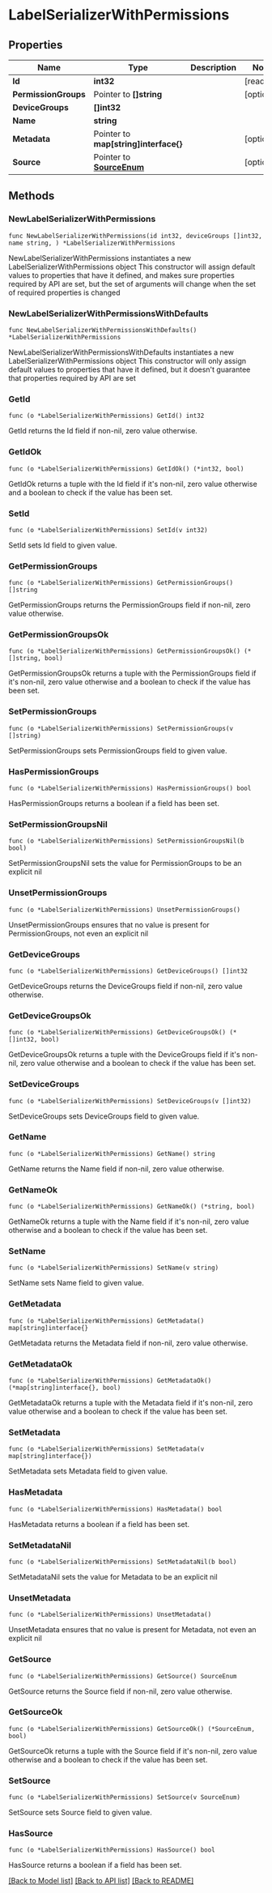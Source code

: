 # LabelSerializerWithPermissions

## Properties

Name | Type | Description | Notes
------------ | ------------- | ------------- | -------------
**Id** | **int32** |  | [readonly] 
**PermissionGroups** | Pointer to **[]string** |  | [optional] 
**DeviceGroups** | **[]int32** |  | 
**Name** | **string** |  | 
**Metadata** | Pointer to **map[string]interface{}** |  | [optional] 
**Source** | Pointer to [**SourceEnum**](SourceEnum.md) |  | [optional] 

## Methods

### NewLabelSerializerWithPermissions

`func NewLabelSerializerWithPermissions(id int32, deviceGroups []int32, name string, ) *LabelSerializerWithPermissions`

NewLabelSerializerWithPermissions instantiates a new LabelSerializerWithPermissions object
This constructor will assign default values to properties that have it defined,
and makes sure properties required by API are set, but the set of arguments
will change when the set of required properties is changed

### NewLabelSerializerWithPermissionsWithDefaults

`func NewLabelSerializerWithPermissionsWithDefaults() *LabelSerializerWithPermissions`

NewLabelSerializerWithPermissionsWithDefaults instantiates a new LabelSerializerWithPermissions object
This constructor will only assign default values to properties that have it defined,
but it doesn't guarantee that properties required by API are set

### GetId

`func (o *LabelSerializerWithPermissions) GetId() int32`

GetId returns the Id field if non-nil, zero value otherwise.

### GetIdOk

`func (o *LabelSerializerWithPermissions) GetIdOk() (*int32, bool)`

GetIdOk returns a tuple with the Id field if it's non-nil, zero value otherwise
and a boolean to check if the value has been set.

### SetId

`func (o *LabelSerializerWithPermissions) SetId(v int32)`

SetId sets Id field to given value.


### GetPermissionGroups

`func (o *LabelSerializerWithPermissions) GetPermissionGroups() []string`

GetPermissionGroups returns the PermissionGroups field if non-nil, zero value otherwise.

### GetPermissionGroupsOk

`func (o *LabelSerializerWithPermissions) GetPermissionGroupsOk() (*[]string, bool)`

GetPermissionGroupsOk returns a tuple with the PermissionGroups field if it's non-nil, zero value otherwise
and a boolean to check if the value has been set.

### SetPermissionGroups

`func (o *LabelSerializerWithPermissions) SetPermissionGroups(v []string)`

SetPermissionGroups sets PermissionGroups field to given value.

### HasPermissionGroups

`func (o *LabelSerializerWithPermissions) HasPermissionGroups() bool`

HasPermissionGroups returns a boolean if a field has been set.

### SetPermissionGroupsNil

`func (o *LabelSerializerWithPermissions) SetPermissionGroupsNil(b bool)`

 SetPermissionGroupsNil sets the value for PermissionGroups to be an explicit nil

### UnsetPermissionGroups
`func (o *LabelSerializerWithPermissions) UnsetPermissionGroups()`

UnsetPermissionGroups ensures that no value is present for PermissionGroups, not even an explicit nil
### GetDeviceGroups

`func (o *LabelSerializerWithPermissions) GetDeviceGroups() []int32`

GetDeviceGroups returns the DeviceGroups field if non-nil, zero value otherwise.

### GetDeviceGroupsOk

`func (o *LabelSerializerWithPermissions) GetDeviceGroupsOk() (*[]int32, bool)`

GetDeviceGroupsOk returns a tuple with the DeviceGroups field if it's non-nil, zero value otherwise
and a boolean to check if the value has been set.

### SetDeviceGroups

`func (o *LabelSerializerWithPermissions) SetDeviceGroups(v []int32)`

SetDeviceGroups sets DeviceGroups field to given value.


### GetName

`func (o *LabelSerializerWithPermissions) GetName() string`

GetName returns the Name field if non-nil, zero value otherwise.

### GetNameOk

`func (o *LabelSerializerWithPermissions) GetNameOk() (*string, bool)`

GetNameOk returns a tuple with the Name field if it's non-nil, zero value otherwise
and a boolean to check if the value has been set.

### SetName

`func (o *LabelSerializerWithPermissions) SetName(v string)`

SetName sets Name field to given value.


### GetMetadata

`func (o *LabelSerializerWithPermissions) GetMetadata() map[string]interface{}`

GetMetadata returns the Metadata field if non-nil, zero value otherwise.

### GetMetadataOk

`func (o *LabelSerializerWithPermissions) GetMetadataOk() (*map[string]interface{}, bool)`

GetMetadataOk returns a tuple with the Metadata field if it's non-nil, zero value otherwise
and a boolean to check if the value has been set.

### SetMetadata

`func (o *LabelSerializerWithPermissions) SetMetadata(v map[string]interface{})`

SetMetadata sets Metadata field to given value.

### HasMetadata

`func (o *LabelSerializerWithPermissions) HasMetadata() bool`

HasMetadata returns a boolean if a field has been set.

### SetMetadataNil

`func (o *LabelSerializerWithPermissions) SetMetadataNil(b bool)`

 SetMetadataNil sets the value for Metadata to be an explicit nil

### UnsetMetadata
`func (o *LabelSerializerWithPermissions) UnsetMetadata()`

UnsetMetadata ensures that no value is present for Metadata, not even an explicit nil
### GetSource

`func (o *LabelSerializerWithPermissions) GetSource() SourceEnum`

GetSource returns the Source field if non-nil, zero value otherwise.

### GetSourceOk

`func (o *LabelSerializerWithPermissions) GetSourceOk() (*SourceEnum, bool)`

GetSourceOk returns a tuple with the Source field if it's non-nil, zero value otherwise
and a boolean to check if the value has been set.

### SetSource

`func (o *LabelSerializerWithPermissions) SetSource(v SourceEnum)`

SetSource sets Source field to given value.

### HasSource

`func (o *LabelSerializerWithPermissions) HasSource() bool`

HasSource returns a boolean if a field has been set.


[[Back to Model list]](../README.md#documentation-for-models) [[Back to API list]](../README.md#documentation-for-api-endpoints) [[Back to README]](../README.md)


